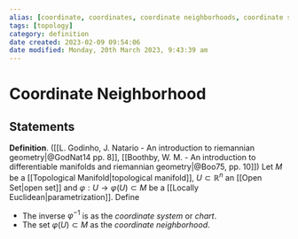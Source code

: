 ```yaml
---
alias: [coordinate, coordinates, coordinate neighborhoods, coordinate system, chart]
tags: [topology]
category: definition
date created: 2023-02-09 09:54:06
date modified: Monday, 20th March 2023, 9:43:39 am
---
```


# Coordinate Neighborhood

## Statements

**Definition**. ([[L. Godinho, J. Natario - An introduction to riemannian geometry|@GodNat14 pp. 8]], [[Boothby, W. M. - An introduction to differentiable manifolds and riemannian geometry|@Boo75, pp. 10]]) Let $M$ be a [[Topological Manifold|topological manifold]], $U\subset\mathbb{R}^n$ an [[Open Set|open set]] and $\varphi:U\to\varphi(U)\subset M$ be a [[Locally Euclidean|parametrization]]. Define
- The inverse $\varphi^{-1}$ is as the _coordinate system_ or _chart_.
- The set $\varphi(U)\subset M$ as the _coordinate neighborhood_.
